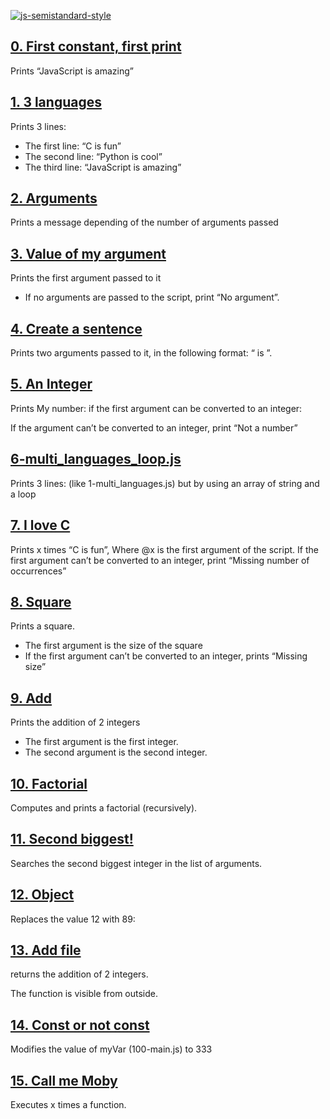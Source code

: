 [![js-semistandard-style](https://img.shields.io/badge/code%20style-semistandard-brightgreen.svg)](https://github.com/standard/semistandard)

## [0. First constant, first print](https://github.com/ehabsmh/alx-higher_level_programming/blob/main/0x12-javascript-warm_up/0-javascript_is_amazing.js)

Prints “JavaScript is amazing”

## [1. 3 languages](https://github.com/ehabsmh/alx-higher_level_programming/blob/main/0x12-javascript-warm_up/1-multi_languages.js)

Prints 3 lines:

- The first line: “C is fun”
- The second line: “Python is cool”
- The third line: “JavaScript is amazing”

## [2. Arguments](https://github.com/ehabsmh/alx-higher_level_programming/blob/main/0x12-javascript-warm_up/2-arguments.js)

Prints a message depending of the number of arguments passed

## [3. Value of my argument](https://github.com/ehabsmh/alx-higher_level_programming/blob/main/0x12-javascript-warm_up/3-value_argument.js)

Prints the first argument passed to it
- If no arguments are passed to the script, print “No argument”.

## [4. Create a sentence](https://github.com/ehabsmh/alx-higher_level_programming/blob/main/0x12-javascript-warm_up/4-concat.js)

Prints two arguments passed to it, in the following format: “ is ”.

## [5. An Integer](https://github.com/ehabsmh/alx-higher_level_programming/blob/main/0x12-javascript-warm_up/5-to_integer.js)

Prints My number: <first argument converted in integer> if the first argument can be converted to an integer:

If the argument can’t be converted to an integer, print “Not a number”

## [6-multi_languages_loop.js](https://github.com/ehabsmh/alx-higher_level_programming/blob/main/0x12-javascript-warm_up/5-to_integer.js)

Prints 3 lines: (like 1-multi_languages.js) but by using an array of string and a loop

## [7. I love C](https://github.com/ehabsmh/alx-higher_level_programming/blob/main/0x12-javascript-warm_up/7-multi_c.js)

Prints x times “C is fun”, Where @x is the first argument of the script.
If the first argument can’t be converted to an integer, print “Missing number of occurrences”

## [8. Square](https://github.com/ehabsmh/alx-higher_level_programming/blob/main/0x12-javascript-warm_up/8-square.js)

Prints a square.

- The first argument is the size of the square
- If the first argument can’t be converted to an integer, prints “Missing size”

## [9. Add](https://github.com/ehabsmh/alx-higher_level_programming/blob/main/0x12-javascript-warm_up/9-add.js)

Prints the addition of 2 integers

- The first argument is the first integer.
- The second argument is the second integer.

## [10. Factorial](https://github.com/ehabsmh/alx-higher_level_programming/blob/main/0x12-javascript-warm_up/10-factorial.js)

Computes and prints a factorial (recursively).

## [11. Second biggest!](https://github.com/ehabsmh/alx-higher_level_programming/blob/main/0x12-javascript-warm_up/11-second_biggest.js)

Searches the second biggest integer in the list of arguments.

## [12. Object](https://github.com/ehabsmh/alx-higher_level_programming/blob/main/0x12-javascript-warm_up/12-object.js)

Replaces the value 12 with 89:

## [13. Add file](https://github.com/ehabsmh/alx-higher_level_programming/blob/main/0x12-javascript-warm_up/13-add.js)

returns the addition of 2 integers.

The function is visible from outside.

## [14. Const or not const](https://github.com/ehabsmh/alx-higher_level_programming/blob/main/0x12-javascript-warm_up/100-let_me_const.js)

Modifies the value of myVar (100-main.js) to 333

## [15. Call me Moby](https://github.com/ehabsmh/alx-higher_level_programming/blob/main/0x12-javascript-warm_up/101-call_me_moby.js)

Executes x times a function.

